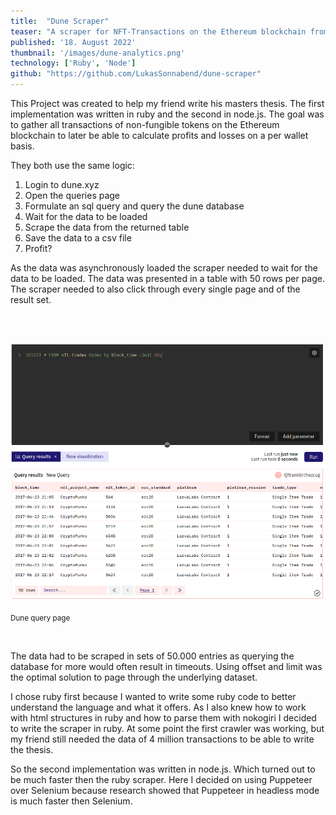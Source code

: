```yaml
---
title:  "Dune Scraper"
teaser: "A scraper for NFT-Transactions on the Ethereum blockchain from Dune.xyz"
published: '18. August 2022'
thumbnail: '/images/dune-analytics.png'
technology: ['Ruby', 'Node']
github: "https://github.com/LukasSonnabend/dune-scraper"
---
```


This Project was created to help my friend write his masters thesis. The first implementation was written in ruby and the second in node.js. The goal was to gather all transactions of non-fungible tokens on the Ethereum blockchain to later be able to calculate profits and losses on a per wallet basis.

They both use the same logic:

  1. Login to dune.xyz
  2. Open the queries page
  3. Formulate an sql query and query the dune database
  4. Wait for the data to be loaded
  5. Scrape the data from the returned table
  6. Save the data to a csv file
  7. Profit?

As the data was asynchronously loaded the scraper needed to wait for the data to be loaded. The data was presented in a table with 50 rows per page. The scraper needed to also click through every single page and of the result set.

<br/><br/>

![Screenshot](/images/dune-query-page.png)

<p class="text-center">
<small> Dune query page </small>
</p>

<br/>

The data had to be scraped in sets of 50.000 entries as querying the database for more would often result in timeouts. Using offset and limit was the optimal solution to page through the underlying dataset.

I chose ruby first because I wanted to write some ruby code to better understand the language and what it offers. As I also knew how to work with html structures in ruby and how to parse them with nokogiri I decided to write the scraper in ruby. At some point the first crawler was working, but my friend still needed the data of 4 million transactions to be able to write the thesis.

So the second implementation was written in node.js. Which turned out to be much faster then the ruby scraper. Here I decided on using Puppeteer over Selenium because research showed that Puppeteer in headless mode is much faster then Selenium.


